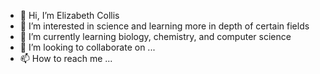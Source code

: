 - 👋 Hi, I’m Elizabeth Collis
- 👀 I’m interested in science and learning more in depth of certain fields
- 🌱 I’m currently learning biology, chemistry, and computer science
- 💞️ I’m looking to collaborate on ...
- 📫 How to reach me ...

<!---
ecollis33/ecollis33 is a ✨ special ✨ repository because its `README.md` (this file) appears on your GitHub profile.
You can click the Preview link to take a look at your changes.
--->
